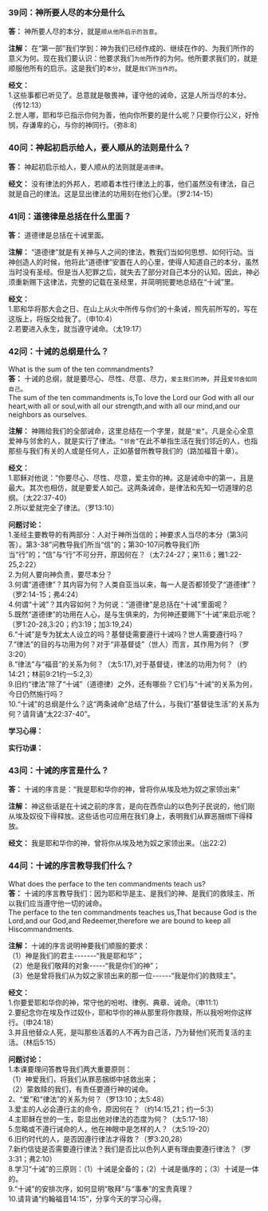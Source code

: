 ### 39问：神所要人尽的本分是什么

**答：** 神所要人尽的本分，就是`顺从他所启示的旨意`。

**注解：** 在“第一部”我们学到：神为我们已经作成的、继续在作的、为我们所作的意义为何。现在我们要认识：他要求我们`为他`所作的为何。他所要求我们的，就是顺服他所有的启示。这是我们的`本分`，就是`我们所当作的`。

**经文：**  
1.这些事都已听见了。总意就是敬畏神，谨守他的诫命，这是人所当尽的本分。（传12:13）  
2.世人哪，耶和华已指示你何为善，他向你所要的是什么呢？只要你行公义，好怜悯，存谦卑的心，与你的神同行。（弥8:8）  


### 40问：神起初启示给人，要人顺从的法则是什么？

**答：** 神起初启示给人，要人顺从的法则就是`道德律`。

**经文：** 没有律法的外邦人，若顺着本性行律法上的事，他们虽然没有律法，自己就是自己的律法。这是显出律法的功用刻在他们心里。（罗2:14-15）


### 41问：道德律是总括在什么里面？

**答：** 道德律是总括在十诫里面。

**注解：** “道德律”就是有关神与人之间的律法，教我们当如何思想、如何行动。当神创造人的时候，他将此“道德律”安置在人的心里，使得人知道自己的本分，虽然当时没有圣经。但是当人犯罪之后，就失去了部分对自己本分的认知。因此，神必须重新赐下这律法，完整的记载在圣经里，并简明扼要地总结在“十诫”里。

**经文：**  
1.耶和华将那大会之日、在山上从火中所传与你们的十条诫，照先前所写的，写在这版上，将版交给我了。（申10:4）  
2.若要进入永生，就当遵守诫命。（太19:17）  


### 42问：十诫的总纲是什么？

What is the sum of the ten commandments?  
**答：** 十诫的总纲，就是要尽心、尽性、尽意、尽力，`爱主我们的神`，并且`爱邻舍如同自己`。  
The sum of the ten commandments is,To love the Lord our God with all our heart,with all or soul,with all our strength,and with all our mind,and our neighbors as ourselves.  

**注解：** 神赐给我们的全部诫命，这里总结在一个字里，就是`“爱”`。凡是全心全意爱神与邻舍的人，就是实行了律法。`“邻舍”`在此不单指生活在我们邻近的人，也指那些与我们有关的人或是任何人，正如基督所教导我们的（路加福音十章）。

**经文：**  
1.耶稣对他说：“你要尽心、尽性、尽意，爱主你的神。这是诫命中的第一，且是最大。其次也相仿，就是要爱人如己。这两条诫命，是律法和先知一切道理的总纲。（太22:37-40）  
2.所以爱就完全了律法。（罗13:10）  

**问题讨论：**  
1.圣经主要教导的有两部分：人对于神所当信的；神要求人当尽的本分（第3问答）。第3-38”问教导我们所当“信”的；第30-107问教导我们所当“行”的；“信”与“行”不可分开，原因何在？（太7:24-27；来11:6；雅1:22-25,2:22）  
2.为何人要向神负责，要尽本分？  
3.何谓“道德律”？其内容为何？人类自亚当以来，每一人是否都领受了“道德律”？（罗2:14-15；弗4:24）  
4.何谓“十诫”？其内容如何？为何说：“道德律”是总括在“十诫”里面呢？  
5.既然“道德律”的功用在人心，是与生俱来的，为何神还要赐下“十诫”来启示呢？（罗1:20-28,3:20；约3:19；加3:19,24）  
6.“十诫”是专为犹太人设立的吗？基督徒需要遵行十诫吗？世人需要遵行吗？  
7.“律法”的目的与功用为何？对于“非基督徒”（世人）而言，其作用为何？（罗3:20）  
8.“律法”与“福音”的关系为何？（太5:17),对于基督徒，律法的功用为何？（约14:21；林前9:21约一5:2,3）  
9.旧约“律法”除了“十诫”（道德律）之外，还有哪些？它们与“十诫”的关系为何，今日仍然施行吗？  
10.“十诫”的总纲是什么？这“两条诫命”总结了什么，与我们“基督徒生活”的关系为何？请背诵“太22:37-40”。  


**学习心得：**

**实行功课：**


### 43问：十诫的序言是什么？

**答：** 十诫的序言是：“我是耶和华你的神，曾将你从埃及地为奴之家领出来”

**注解：** 神这些话是在十诫之前的序言，是向在西奈山的以色列子民说的，他们刚从埃及奴役下得释放。这些话也可应用在我们身上，表明我们从罪恶捆绑下得释放。

**经文：** 我是耶和华你的神，曾将你从埃及地为奴之家领出来。（出22:2)


### 44问：十诫的序言教导我们什么？

What does the perface to the ten commandments teach us?  
**答：** 十诫的序言教导我们：因为耶和华是主、是我们的神、是我们的救赎主、所以我们应当遵守他一切的诫命。  
The perface to the ten commandments teaches us,That because God is the Lord,and our God,and Redeemer,therefore we are bound to keep all Hiscommandments.  

**注解：** 十诫的序言说明神要我们顺服的要求：  
（1）神是我们的君主-------“我是耶和华”；  
（2）他是我们敬拜的对象-----“我是你们的神”；  
（3）他是曾将我们从为奴之家领出来的那一位------“我是你们的救赎主”。  

**经文：**  
1.你要爱耶和华你的神，常守他的吩咐、律例、典章、诫命。（申11:1）  
2.要纪念你在埃及作过奴仆，耶和华你的神从那里将你救赎，所以我吩咐你这样行。（申24:18）  
3.并且他替众人死，是叫那些活着的人不再为自己活，乃为替他们死而复活的主活。（林后5:15）  

**问题讨论：**  
1.本课要理问答教导我们两大重要原则：  
（1）神爱我们，将我们从罪恶捆绑中拯救出来；  
（2）蒙救赎的我们，有责任要遵行神的诫命。  
2、“爱”和“律法”的关系为何？（罗13:10；太5:48）  
3.爱主的人必会遵行主的命令，原因何在？（约14:15,21；约一5:3）  
4.主耶稣在世的一生，彰显出他对律法的态度为何？（太5:17-18）  
5.忽略或不遵行诫命的人，他在神眼中是怎样的人？（太5:19-20）  
6.旧约时代的人，是否因遵行律法才得救？（罗3:20,28）  
7.新约信徒是否需要遵行律法？我们是否比以色列人更有理由要遵行律法？（罗3:31；弗2:10）  
8.学习“十诫”的三原则：（1）十诫是全备的；（2）十诫是循序的；（3）十诫是一体的。  
9.“十诫”的安排次序，如何显明“敬拜”与“事奉”的宝贵真理？  
10.请背诵“约翰福音14:15”，分享今天的学习心得。  


